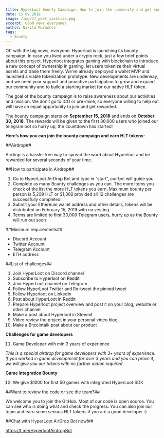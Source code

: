 ```yaml
---
title: HyperLoot Bounty Campaign: How to join the community and get some shiny tokens
date: 15.09.2018
image: /img/17_post_vasilisa.png
excerpt: Good news everyone!
author: Nikita Murashov
tags:
  - Bounty
---
```


Off with the big news, everyone. Hyperloot is launching its bounty campaign. In case you lived under a crypto rock, just a few brief points about this project. Hyperloot integrates gaming with blockchain to introduce a new concept of ownership in gaming, let users tokenize their virtual assets and trade them freely. We’ve already deployed a wallet MVP and launched a viable tokenization prototype. New developments are underway, and we need your support and proactive participation to grow and expand our community and to build a starting market for our native HLT token.

The goal of the bounty campaign is to raise awareness about our activities and mission. We don’t go to ICO or pre-mine, so everyone willing to help out will have an equal opportunity to join and get rewarded.

The bounty campaign starts on **September 15, 2018** and ends on **October 30, 2018**. The rewards will be given to the first 30,000 users who joined our telegram bot so hurry up, the countdown has started!

**Here’s how you can join the bounty campaign and earn HLT tokens:**


##Airdrop##

Airdrop is a hassle-free way to spread the word about Hyperloot and be rewarded for several seconds of your time.

##How to participate in Airdrop##

1. Go to HyperLoot AirDrop Bot and type in “start”, our bot will guide you
2. Complete as many Bounty challenges as you can. The more items you check of the list the more HLT tokens you earn. Maximum bounty per person is 5,209 HLT or $1,302 provided all 12 challenges are successfully completed
3. Submit your Ethereum wallet address and other details, tokens will be distributed on February 15, 2019 with no vesting
4. Terms are limited to first 30,000 Telegram users, hurry up as the Bounty will run out soon

##Minimum requirements##

* Discord Account
* Twitter Account
* Telegram Account
* ETH address

##List of challenges##

1. Join HyperLoot on Discord channel
2. Subscribe to Hyperloot on Reddit
3. Join HyperLoot channel on Telegram
4. Follow HyperLoot Twitter and Re-tweet the pinned tweet
5. Follow Hyperloot on LinkedIn
6. Post about HyperLoot in Reddit
7. Prepare Hyperloot project overview and post it on your blog, website or other channel
8. Make a post about Hyperloot in Steemit
9. Video review the project in your personal video blog
10. Make a Bitcointalk post about our product

**Challenges for game developers**

11. Game Developer with min 3 years of experience

*This is a special airdrop for game developers with 3+ years of experience. If you worked in game development for over 3 years and you can prove it, we will give you our tokens with no further action required.*

**Game Integration Bounty**

12. We give $1000 for first 50 games with integrated HyperLoot SDK

##Want to review the code or see the team?##

We welcome you to join the GitHub. Most of our code is open source. You can see who is doing what and check the progress. You can also join our team and earn some serious HLT tokens if you are a good developer :)

##Chat with HyperLoot AirDrop Bot now!##

https://t.me/HyperlootAirdropBot



